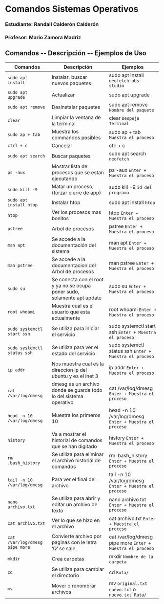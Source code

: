 # Comandos Sistemas Operativos 

### Estudiante: Randall Calderón Calderón
### Profesor: Mario Zamora Madriz

## Comandos -- Descripción -- Ejemplos de Uso

|   Comandos    |  Descripción  |  Ejemplos |
| ------------- | ------------- | --------------- |
| `sudo apt install`  | Instalar, buscar nuevos paquetes  | sudo apt install `neofetch obs-studio` | 
| `sudo apt upgrade`  | Actualizar  | sudo apt upgrade |
| `sudo apt remove`  | Desinstalar paquetes  | sudo apt remove `Nombre del paquete` |
| `clear`  | Limpiar la ventana de la terminal  | clear `Despeja Terminal` |
| `sudo ap + tab`  | Muestra los commandos posibles  | sudo ap + tab `Muestra el proceso` |
| `ctrl + c`  | Cancelar  | ctrl + c |
| `sudo apt search`  | Buscar paquetes  | sudo apt search `neofetch` |
| `ps -aux`  | Mostrar lista de procesos que se estan ejecutando  | ps -aux `Enter + Muestra el proceso`|
| `sudo kill -9`  | Matar un proceso, (forzar cierre de app)  | sudo kill -9 `id del programa` |
| `sudo apt install htop`  | Instalar htop  | sudo apt install `htop` |
| `htop`  | Ver los procesos mas bonitos  | htop `Enter + Muestra el proceso`|
| `pstree`  | Arbol de procesos  | pstree `Enter + Muestra el proceso` |
| `man apt`  | Se accede a la documentación del sistema  | man apt `Enter + Muestra el proceso` |
| `man pstree`  | Se accede a la documentacion del Arbol de procesos  | man pstree `Enter + Muestra el proceso` |
| `sudo su`  | Se conecta con el root y ya no se ocupa poner sudo, solamente apt update  | sudo su `Enter + Muestra el proceso` |
| `root whoami`  | Muestra cual es el usuario que esta actualmente  | root whoami `Enter + Muestra el proceso` |
| `sudo systemctl start ssh`  | Se utiliza para iniciar el servicio  |sudo systemctl start ssh `Enter + Muestra el proceso` |
| `sudo systemctl status ssh`  | Se utiliza para ver el estado del servicio  | sudo systemctl status ssh `Enter + Muestra el proceso` |
| `ip addr`  | Nos muestra cual es la direccion ip del ubuntu y es el inet 3  | ip addr `Enter + Muestra el proceso` |
| `cat /var/log/dmesg`  | dmesg es un archivo donde se guarda todo lo del sistema operativo  | cat /var/log/dmesg `Enter + Muestra el proceso` |
| `head -n 10 /var/log/dmesg`  | Muestra los primeros 10  | head -n 10 /var/log/dmesg `Enter + Muestra el proceso` |
| `history`  | Va a mostrar el historial de comandos que se han digitado  | history `Enter + Muestra el proceso` |
| `rm .bash_history`  | Se utiliza para eliminar el archivo historial de comandos  | rm .bash_history `Enter + Muestra el proceso` |
| `tail -n 10 /var/log/dmesg`  | Para ver el final del archivo  | tail -n 10 /var/log/dmesg `Enter + Muestra el proceso` |
| `nano archivo.txt`  | Se utiliza para abrir y editar un archivo de texto  | nano archivo.txt `Enter + Muestra el proceso` |
| `cat archivo.txt`  | Ver lo que se hizo en el archivo  | cat archivo.txt `Enter + Muestra el proceso` |
| `cat /var/log/dmesg pipe more`  | Convierte archivo por paginas con le letra ‘Q’ se sale  | cat /var/log/dmesg pipe more `Enter + Muestra el proceso` |
| `mkdir`  | Crea carpetas | mkdir `Nombre de la carpeta` |
| `cd`  | Se utiliza para cambiar el directorio   | cd `Ruta/` |
| `mv`  | Mover o renombrar archivos  | mv `original.txt nuevo.txt` o `nuevo.txt Ruta/` |
